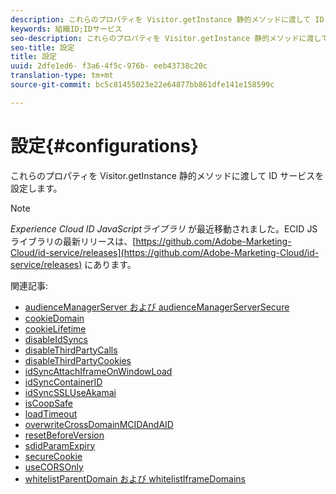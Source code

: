 ```yaml
---
description: これらのプロパティを Visitor.getInstance 静的メソッドに渡して ID サービスを設定します。
keywords: 組織ID;IDサービス
seo-description: これらのプロパティを Visitor.getInstance 静的メソッドに渡して ID サービスを設定します。
seo-title: 設定
title: 設定
uuid: 2dfe1ed6- f3a6-4f5c-976b- eeb43738c20c
translation-type: tm+mt
source-git-commit: bc5c81455023e22e64877bb861dfe141e158599c

---
```



# 設定{#configurations}

これらのプロパティを Visitor.getInstance 静的メソッドに渡して ID サービスを設定します。

>[!NOTE]
>
>*Experience Cloud ID JavaScriptライブラリ* が最近移動されました。ECID JS ライブラリの最新リリースは、[https://github.com/Adobe-Marketing-Cloud/id-service/releases](https://github.com/Adobe-Marketing-Cloud/id-service/releases) にあります。

関連記事:

+ [audienceManagerServer および audienceManagerServerSecure](subdomain-config.md)
+ [cookieDomain](cookiedomain.md)
+ [cookieLifetime](cookielifetime.md)
+ [disableIdSyncs](disableidsync.md)
+ [disableThirdPartyCalls](disablethirdpartycalls.md)
+ [disableThirdPartyCookies](disable-cookies.md)
+ [idSyncAttachIframeOnWindowLoad](idsyncattachiframeonwindowload.md)
+ [idSyncContainerID](idsyncontainerid.md)
+ [idSyncSSLUseAkamai](idsyncssluseakamai.md)
+ [isCoopSafe](coopsafe.md)
+ [loadTimeout](loadtimeout.md)
+ [overwriteCrossDomainMCIDAndAID](overwrite-visitor-id.md)
+ [resetBeforeVersion](resetbeforeversion.md)
+ [sdidParamExpiry](sdidparamexpiry.md)
+ [secureCookie](securecookie.md)
+ [useCORSOnly](use-cors-only.md)
+ [whitelistParentDomain および whitelistIframeDomains](whitelistdomain.md)

